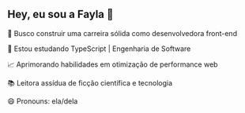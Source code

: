 ## Hey, eu sou a Fayla 👋


🌱 Busco construir uma carreira sólida como desenvolvedora front-end

📝 Estou estudando TypeScript | Engenharia de Software

📈 Aprimorando habilidades em otimização de performance web

📚 Leitora assídua de ficção científica e tecnologia

😄 Pronouns: ela/dela




<!--
**faylamarques/faylamarques** is a ✨ _special_ ✨ repository because its `README.md` (this file) appears on your GitHub profile.

Here are some ideas to get you started:

- 🔭 I’m currently working on ...
- 🌱 I’m currently learning ...
- 👯 I’m looking to collaborate on ...
- 🤔 I’m looking for help with ...
- 💬 Ask me about ...
- 📫 How to reach me: ...
- 😄 Pronouns: ...
- ⚡ Fun fact: ...
-->
